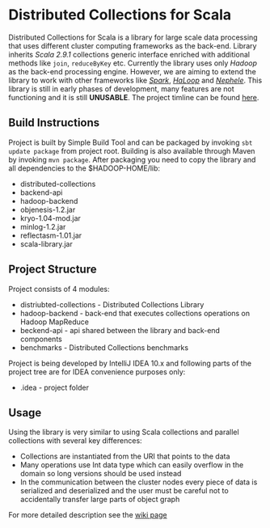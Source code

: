 # Distributed Collections for Scala

Distributed Collections for Scala is a library for large scale data processing that uses different cluster computing frameworks as the back-end. Library inherits *Scala 2.9.1* collections generic interface enriched with additional methods like `join`, `reduceByKey` etc.
Currently the library uses only *Hadoop* as the back-end processing engine. However, we are aiming to extend the library to work with other frameworks like [*Spark*](http://www.spark-project.org ""), [*HaLoop*](http://code.google.com/p/haloop/ "") and [*Nephele*](http://www.stratosphere.eu/).
This library is still in early phases of development, many features are not functioning and it is still **UNUSABLE**. The project timline can be found [here](http://github.com/scala-incubator/distributed-collections/wiki/Milestones-and-Timeline).

## Build Instructions

Project is built by Simple Build Tool and can be packaged by invoking `sbt update package` from project root. Building is also available through Maven by invoking `mvn package`.
After packaging you need to copy the library and all dependencies to the $HADOOP-HOME/lib:

 * distributed-collections
 * backend-api
 * hadoop-backend
 * objenesis-1.2.jar
 * kryo-1.04-mod.jar
 * minlog-1.2.jar
 * reflectasm-1.01.jar
 * scala-library.jar

## Project Structure

Project consists of 4 modules:

 * distriubted-collections - Distributed Collections Library
 * hadoop-backend - back-end that executes collections operations on Hadoop MapReduce
 * beckend-api - api shared between the library and back-end components
 * benchmarks - Distributed Collections benchmarks

Project is being developed by IntelliJ IDEA 10.x and following parts of the project tree are for IDEA convenience purposes only:

  * .idea - project folder

## Usage

Using the library is very similar to using Scala collections and parallel collections with several key differences:

  * Collections are instantiated from the URI that points to the data
  * Many operations use Int data type which can easily overflow in the domain so long versions should be used instead
  * In the communication between the cluster nodes every piece of data is serialized and deserialized and the user must be careful not to accidentally transfer large parts of object graph

 For more detailed description see the [wiki page](http://github.com/scala-incubator/distributed-collections/wiki/Distributed-Collections-for-Scala "")
